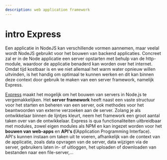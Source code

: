 ```yaml
---
description: web application framework
---
```


# intro Express

Een applicatie in NodeJS kan verschillende vormen aannemen, maar veelal wordt NodeJS gebruikt voor het bouwen van backend applicaties. Concreet zal er in de Node applicatie een server opstarten met behulp van de http-module, waardoor de applicatie benaderd kan worden over het internet.   
Omdat tijd kostbaar is en we niet allemaal het warm water opnieuw willen uitvinden, is het handig om optimaal te kunnen werken en dit kan binnen deze context door gebruik te maken van een server framework, namelijk Express. 

[Express](https://expressjs.com/) maakt het mogelijk om het bouwen van servers in Node.js te vergemakkelijken. Het **server framework** heeft naast een vaste structuur voor het starten en beheren van een server, ook methodes voor het beantwoorden van externe verzoeken aan de server. Zolang je als ontwikkelaar binnen de lijntjes kleurt, neem het framework een groot aantal taken over van de ontwikkelaar. Express is qua functionaliteiten uitbreidbaar met modules, zowel eigen modules als NPM en kan ingezet worden voor het **bouwen van web-apps** en **API's \(**\(Application Programming Interface\).   
API's kunnen instaan om taken uit te voeren, afhankelijk van de context van de applicatie, zoals data opvragen van de server, data wijzigen via de server, gebruikers laten in- of uitloggen, het uploaden of downloaden van bestanden naar een file-server,...

